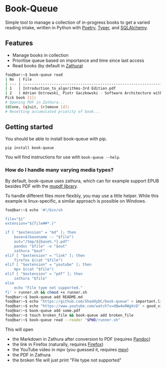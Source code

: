 # Book-Queue

Simple tool to manage a collection of in-progress books to get a varied reading intake, written in Python with [Poetry](https://python-poetry.org/), [Typer](https://typer.tiangolo.com/), and [SQLAlchemy](https://www.sqlalchemy.org/).

## Features

- Manage books in collection
- Prioritise queue based on importance and time since last access
- Read books (by default in [Zathura](https://pwmt.org/projects/zathura/))

```bash
foo@bar:~$ book-queue read
| No  | File                                                                                             | Acc Prio    | Prio | Modified                   |
| --- | ------------------------------------------------------------------------------------------------ | ----------- | ---- | -------------------------- |
| 1   | Introduction_to_algorithms-3rd Edition.pdf                                                       | 0.0107284   | 50   | 2022-04-01 15:00:57.944001 |
| 2   | Adrian Ostrowski_ Piotr Gaczkowski - Software Architecture with C++-Packt Publishing (2021).epub | 0.000870491 | 10   | 2022-04-01 15:01:08.961704 |
Pick book [1]:
# Opening PDF in Zathura...
(d)one, (q)uit, (r)emove [d]:
# Resetting accumulated priotity of book...
```

## Getting started

You should be able to install book-queue with pip.

```
pip install book-queue
```

You will find instructions for use with `book-queue --help`.


### How do I handle many varying media types?

By default, book-queue uses zathura, which can for example support EPUB besides PDF with the [mupdf library](https://pwmt.org/projects/zathura-pdf-mupdf/).

To handle different files more flexibly, you may use a little helper. While this example is linux-specific, a similar approach is possible on Windows.

```bash
foo@bar:~$ echo '#!/bin/sh

file="$1"
extension="${file##*.}"

if [ "$extension" = "md" ]; then
    base=$(basename -- "$file")
    out="/tmp/${base%.*}.pdf"
    pandoc "$file" -o "$out"
    zathura "$out"
elif [ "$extension" = "link" ]; then
    firefox $(cat "$file")
elif [ "$extension" = "youtube" ]; then
    mpv $(cat "$file")
elif [ "$extension" = "pdf" ]; then
    zathura "$file"
else
    echo "File type not supported."
fi' > runner.sh && chmod +x runner.sh
foo@bar:~$ book-queue add README.md
foo@bar:~$ echo "https://github.com/ShaddyDC/book-queue" > important.link && book-queue add important.link
foo@bar:~$ echo "https://www.youtube.com/watch?v=dQw4w9WgXcQ" > good_video.youtube && book-queue add good_video.youtube
foo@bar:~$ book-queue add some.pdf
foo@bar:~$ touch broken_file && book-queue add broken_file
foo@bar:~$ book-queue read --reader "$PWD/runner.sh"
```

This will open
- the Markdown in Zathura after conversion to PDF (requires [Pandoc](https://pandoc.org/))
- the link in Firefox (naturally, requires [Firefox](https://www.mozilla.org/en-US/firefox/new/))
- the YouTube video in mpv (you guessed it, requires [mpv](https://mpv.io/))
- the PDF in Zathura
- the broken file will just print "File type not supported"
